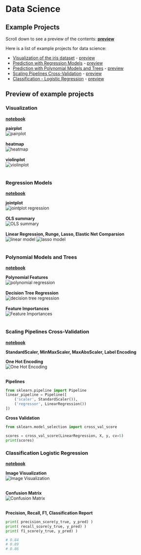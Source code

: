 # Data Science
## Example Projects

Scroll down to see a preview of the contents: **[preview](#preview-of-example-projects)**

Here is a list of example projects for data science:

* [Visualization of the iris dataset](01_Visualization_Iris/Visualizition%20with%20pandas%20matplotlib%20seaborn.ipynb
  "Visualizition with pandas matplotlib seaborn.ipynb") - [preview](#visualization)
* [Prediction with Regression Models](02_Regression/Regression%20with%20sklearn.ipynb
"Regression with sklearn.ipynb") - [preview](#regression-models)
* [Prediction with Polynomial Models and Trees](02_Regression/Polynomial%20Regression%20and%20Trees.ipynb
"Polynomial Regression.ipynb") - [preview](#Polynomial-Models-and-Trees)
* [Scaling Pipelines Cross-Validation](02_Regression/Scaling%20Pipelines%20Cross-Validation.ipynb
"Scaling Pipelines Cross-Validation.ipynb") - [preview](#Scaling-Pipelines-Cross-Validation)
* [Classification - Logistic Regression](03_Classification/Classification%20Logistic%20Regression%20Precision%20Recall%20F1.ipynb
"Classification Logistic Regression Precision Recall F1.ipynb") - [preview](#Classification-Logistic-Regression)

## Preview of example projects
### Visualization
**[notebook](01_Visualization_Iris/Visualizition%20with%20pandas%20matplotlib%20seaborn.ipynb
  "Visualizition with pandas matplotlib seaborn.ipynb")**

**pairplot**<br>
![pairplot](images/pairplot%20preview.jpg)<br><br>
**heatmap**<br>
![heatmap](images/heatmap%20preview.jpg)<br><br>
**violinplot**<br>
![violinplot](images/violinplot%20preview.jpg)<br><br>

### Regression Models
**[notebook](02_Regression/Regression%20with%20sklearn.ipynb
"Regression with sklearn.ipynb")**

**jointplot**<br>
![jointplot regression](images/regression%20jointplot.jpg)<br><br>
**OLS summary**<br>
![OLS summary](images/OLS%20summary.jpg)<br><br>
**Linear Regression, Runge, Lasso, Elastic Net Comparsion**<br>
![linear model](images/linear%20outliers.jpg)
![lasso model](images/lasso%20outliers.jpg)<br><br>

### Polynomial Models and Trees
**[notebook](02_Regression/Polynomial%20Regression%20and%20Trees.ipynb
"Polynomial Regression.ipynb")**

**Polynomial Features**<br>
![polynomial regression](images/polynomial%20regression.jpg)<br><br>
**Decision Tree Regression**<br>
![decision tree regression](images/regression%20tree.jpg)<br><br>
**Feature Importances**<br>
![Feature Importances](images/feature%20importance.jpg)<br><br>

### Scaling Pipelines Cross-Validation
**[notebook](02_Regression/Scaling%20Pipelines%20Cross-Validation.ipynb
"Scaling Pipelines Cross-Validation.ipynb")**

**StandardScaler, MinMaxScaler, MaxAbsScaler, Label Encoding**<br>

**One Hot Encoding**<br>
![One Hot Encoding](images/one%20hot%20heatmap.jpg)<br><br>

**Pipelines**
```python
from sklearn.pipeline import Pipeline
linear_pipeline = Pipeline([
    ('scaler', StandardScaler()),
    ('regressor', LinearRegression())
])
```

**Cross Validation**
```python
from sklearn.model_selection import cross_val_score

scores = cross_val_score(LinearRegression, X, y, cv=5)
print(scores)
```
### Classification Logistic Regression
**[notebook](03_Classification/Classification%20Logistic%20Regression%20Precision%20Recall%20F1.ipynb
"Classification Logistic Regression Precision Recall F1.ipynb")**

**Image Visualization**<br>
![Image Visualization](images/digit%20images.jpg)<br><br>

**Confusion Matrix**<br>
![Confusion Matrix](images/confusion%20heatmap.jpg)<br><br>

**Precision, Recall, F1, Classification Report**
```python
print( precision_score(y_true, y_pred) )
print( recall_score(y_true, y_pred) )
print( f1_score(y_true, y_pred) )

# 0.84
# 0.89
# 0.86
```
